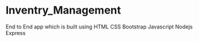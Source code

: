 # Inventry_Management
End to End app which is built using HTML CSS  Bootstrap Javascript Nodejs Express
